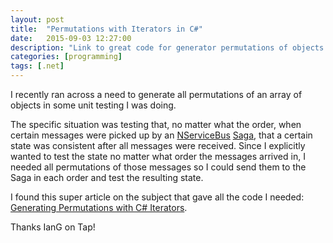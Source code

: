 ```yaml
---
layout: post
title:  "Permutations with Iterators in C#"
date:   2015-09-03 12:27:00
description: "Link to great code for generator permutations of objects with iterators"
categories: [programming]
tags: [.net]
---
```


I recently ran across a need to generate all permutations of an array of objects
in some unit testing I was doing.

The specific situation was testing that, no matter what the order, when certain messages
were picked up by an [NServiceBus][nsbus] [Saga][sagas], that a certain state was consistent after all
messages were received.  Since I explicitly wanted to test the state no matter what order
the messages arrived in, I needed all permutations of those messages so I could send
them to the Saga in each order and test the resulting state.

I found this super article on the subject that gave all the code I needed: [Generating Permutations with C# Iterators][article].

Thanks IanG on Tap!

[nsbus]:http://particular.net/
[article]:http://www.interact-sw.co.uk/iangblog/2004/09/16/permuterate
[sagas]:particular.net/articles/sagas-in-nservicebus
